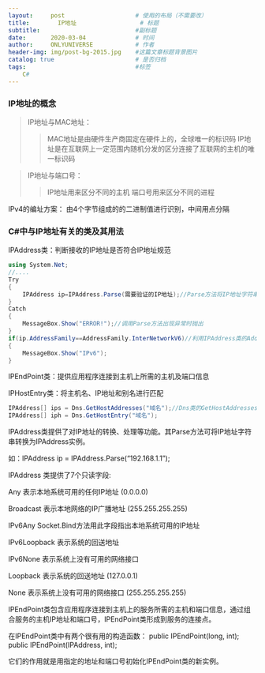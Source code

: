 ```yaml
---
layout:     post                    # 使用的布局（不需要改）
title:        IP地址                  # 标题 
subtitle:                           #副标题
date:       2020-03-04              # 时间
author:     ONLYUNIVERSE            # 作者
header-img: img/post-bg-2015.jpg    #这篇文章标题背景图片
catalog: true                       # 是否归档
tags:                               #标签
    C#
---
```


### IP地址的概念

>IP地址与MAC地址：
>>MAC地址是由硬件生产商固定在硬件上的，全球唯一的标识码
>>IP地址是在互联网上一定范围内随机分发的区分连接了互联网的主机的唯一标识码

>IP地址与端口号：
>>IP地址用来区分不同的主机
>>端口号用来区分不同的进程

IPv4的编址方案：
由4个字节组成的的二进制值进行识别，中间用点分隔

### C#中与IP地址有关的类及其用法

IPAddress类：判断接收的IP地址是否符合IP地址规范

```C#
using System.Net;
//....
Try
{
    IPAddress ip=IPAddress.Parse(需要验证的IP地址);//Parse方法将IP地址字符串转换为类的实例
}
Catch
{
    MessageBox.Show("ERROR!");//调用Parse方法出现异常时抛出
}
if(ip.AddressFamily==AddressFamily.InterNetworkV6)//利用IPAddress类的AddressFamily属性判断是否为IPv6地址
{
    MessageBox.Show("IPv6");
}
```

IPEndPoint类：提供应用程序连接到主机上所需的主机及端口信息

IPHostEntry类：将主机名、IP地址和别名进行匹配

```C#
IPAddress[] ips = Dns.GetHostAddresses("域名");//Dns类的GetHostAddresses方法，返回域名对应的IP地址或主机名
IPAddress[] iph = Dns.GetHostEntry("域名");
```

IPAddress类提供了对IP地址的转换、处理等功能。其Parse方法可将IP地址字符串转换为IPAddress实例。

如：IPAddress ip = IPAddress.Parse(“192.168.1.1”); 

IPAddress   类提供了7个只读字段:

Any        表示本地系统可用的任何IP地址   (0.0.0.0)

Broadcast   表示本地网络的IP广播地址    (255.255.255.255)

IPv6Any    Socket.Bind方法用此字段指出本地系统可用的IP地址

IPv6Loopback    表示系统的回送地址

IPv6None     表示系统上没有可用的网络接口

Loopback    表示系统的回送地址          (127.0.0.1)

None   表示系统上没有可用的网络接口     (255.255.255.255)

IPEndPoint类包含应用程序连接到主机上的服务所需的主机和端口信息，通过组合服务的主机IP地址和端口号，IPEndPoint类形成到服务的连接点。

在IPEndPoint类中有两个很有用的构造函数：
public IPEndPoint(long, int);
public IPEndPoint(IPAddress, int);

它们的作用就是用指定的地址和端口号初始化IPEndPoint类的新实例。
